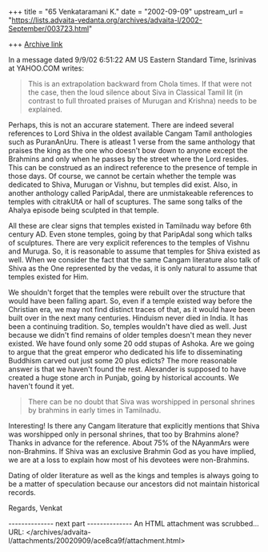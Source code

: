 +++
title = "65 Venkataramani K."
date = "2002-09-09"
upstream_url = "https://lists.advaita-vedanta.org/archives/advaita-l/2002-September/003723.html"

+++
[Archive link](https://lists.advaita-vedanta.org/archives/advaita-l/2002-September/003723.html)

In a message dated 9/9/02 6:51:22 AM US Eastern Standard Time,
lsrinivas at YAHOO.COM writes:

> This is an extrapolation backward from Chola times. If that were not the
> case, then the loud silence about Siva in Classical Tamil lit (in contrast
> to full throated praises of Murugan and Krishna) needs to be explained.

Perhaps, this is not an accurare statement. There are indeed several
references to Lord Shiva in the oldest available Cangam Tamil anthologies
such as PuranAnUru. There is atleast 1 verse from the same anthology that
praises the king as the one who doesn't bow down to anyone except the
Brahmins and only when he passes by the street where the Lord resides. This
can be construed as an indirect reference to the presence of temple in those
days. Of course, we cannot be certain whether the temple was dedicated to
Shiva, Murugan or Vishnu, but temples did exist. Also, in another anthology
called ParipAdal, there are unmistakeable references to temples with
citrakUtA or hall of scuptures. The same song talks of the Ahalya episode
being sculpted in that temple.

All these are clear signs that temples existed in Tamilnadu way before 6th
century AD. Even stone temples, going by that ParipAdal song which talks of
sculptures. There are very explicit references to the temples of Vishnu and
Muruga. So, it is reasonable to assume that temples for Shiva existed as
well. When we consider the fact that the same Cangam literature also talk of
Shiva as the One represented by the vedas, it is only natural to assume that
temples existed for Him.

We shouldn't forget that the temples were rebuilt over the structure that
would have been falling apart. So, even if a temple existed way before the
Christian era, we may not find distinct traces of that, as it would have been
built over in the next many centuries. Hinduism never died in India. It has
been a continuing tradition. So, temples wouldn't have died as well. Just
because we didn't find remains of older temples doesn't mean they never
existed. We have found only some 20 odd stupas of Ashoka. Are we going to
argue that the great emperor who dedicated his life to disseminating Buddhism
carved out just some 20 plus edicts? The more reasonable answer is that we
haven't found the rest. Alexander is supposed to have created a huge stone
arch in Punjab, going by historical accounts. We haven't found it yet.

> There can be no doubt that Siva was worshipped in personal shrines by
> brahmins in early times in Tamilnadu.

Interesting! Is there any Cangam literature that explicitly mentions that
Shiva was worshipped only in personal shrines, that too by Brahmins alone?
Thanks in advance for the reference. About 75% of the NAyanmArs were
non-Brahmins. If Shiva was an exclusive Brahmin God as you have implied, we
are at a loss to explain how most of his devotees were non-Brahmins.

Dating of older literature as well as the kings and temples is always going
to be a matter of speculation because our ancestors did not maintain
historical records.

Regards,
Venkat


-------------- next part --------------
An HTML attachment was scrubbed...
URL: </archives/advaita-l/attachments/20020909/ace8ca9f/attachment.html>
